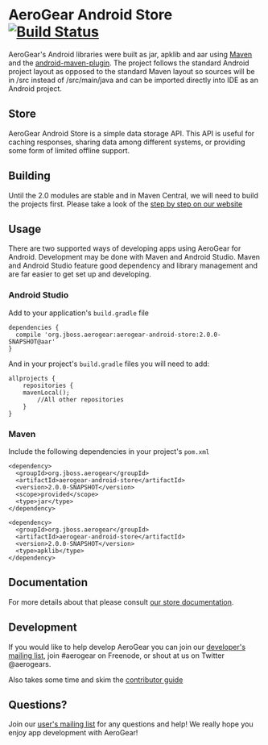 # AeroGear Android Store [![Build Status](https://travis-ci.org/aerogear/aerogear-android-store.png)](https://travis-ci.org/aerogear/aerogear-android-store)

AeroGear's Android libraries were built as jar, apklib and aar using [Maven](http://maven.apache.org/) and the [android-maven-plugin](https://github.com/jayway/maven-android-plugin). The project follows the standard Android project layout as opposed to the standard Maven layout so sources will be in /src instead of /src/main/java and can be imported directly into IDE as an Android project.

## Store

AeroGear Android Store is a simple data storage API. This API is useful for caching responses, sharing data among different systems, or providing some form of limited offline support.

## Building

Until the 2.0 modules are stable and in Maven Central, we will need to build the projects first.  Please take a look of the [step by step on our website](http://aerogear.org/docs/guides/aerogear-android/HowToBuildAeroGearAndroidLibrary/)

## Usage

There are two supported ways of developing apps using AeroGear for Android. Development may be done with Maven and Android Studio. Maven and Android Studio feature good dependency and library management and are far easier to get set up and developing.

### Android Studio

Add to your application's `build.gradle` file

```
dependencies {
  compile 'org.jboss.aerogear:aerogear-android-store:2.0.0-SNAPSHOT@aar'
}
```

And in your project's `build.gradle` files you will need to add:

```
allprojects {
    repositories {
    mavenLocal();
        //All other repositories
    }
}
```

### Maven

Include the following dependencies in your project's `pom.xml`


```
<dependency>
  <groupId>org.jboss.aerogear</groupId>
  <artifactId>aerogear-android-store</artifactId>
  <version>2.0.0-SNAPSHOT</version>
  <scope>provided</scope>
  <type>jar</type>
</dependency>

<dependency>
  <groupId>org.jboss.aerogear</groupId>
  <artifactId>aerogear-android-store</artifactId>
  <version>2.0.0-SNAPSHOT</version>
  <type>apklib</type>
</dependency>
```

## Documentation

For more details about that please consult [our store documentation](http://aerogear.org/docs/guides/aerogear-android/store/).

## Development

If you would like to help develop AeroGear you can join our [developer's mailing list](https://lists.jboss.org/mailman/listinfo/aerogear-dev), join #aerogear on Freenode, or shout at us on Twitter @aerogears.

Also takes some time and skim the [contributor guide](http://aerogear.org/docs/guides/Contributing/)

## Questions?

Join our [user's mailing list](https://lists.jboss.org/mailman/listinfo/aerogear-user) for any questions and help! We really hope you enjoy app development with AeroGear!

